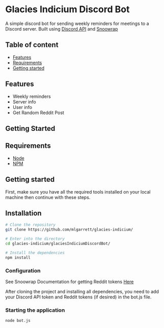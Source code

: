 # Glacies Indicium Discord Bot

A simple discord bot for sending weekly reminders for meetings to a Discord server. Built using [Discord API](https://discord.com/developers/docs/intro) and [Snoowrap](https://github.com/not-an-aardvark/snoowrap)

## Table of content

- [Features](#features)
- [Requirements](#requirements)
- [Getting started](#getting-started)

## Features

- Weekly reminders
- Server info
- User info
- Get Random Reddit Post

## Getting Started

## Requirements

- [Node](https://nodejs.org/en/)
- [NPM](https://www.npmjs.com/)

## Getting started

First, make sure you have all the required tools installed on your local machine then continue with these steps.

## Installation

```bash
# Clone the repository
git clone https://github.com/mlgarrett/glacies-indicium/

# Enter into the directory
cd glacies-indicium/glaciesIndiciumDiscordBot/

# Install the dependencies
npm install
```

### Configuration

See Snoowrap Documentation for getting Reddit tokens [Here](https://github.com/not-an-aardvark/reddit-oauth-helper)

After cloning the project and installing all dependencies, you need to add your Discord API token and Reddit tokens (if desired) in the bot.js file.

### Starting the application

```bash
node bot.js
```
